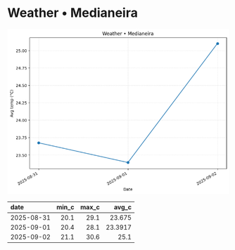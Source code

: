 # Weather • Medianeira

![chart](/reports/img/2025-08-31_weather.png)

| date       |   min_c |   max_c |   avg_c |
|:-----------|--------:|--------:|--------:|
| 2025-08-31 |    20.1 |    29.1 | 23.675  |
| 2025-09-01 |    20.4 |    28.1 | 23.3917 |
| 2025-09-02 |    21.1 |    30.6 | 25.1    |
